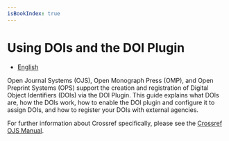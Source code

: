 ```yaml
---
isBookIndex: true
---
```

# Using DOIs and the DOI Plugin

- [English](en/)

Open Journal Systems (OJS), Open Monograph Press (OMP), and Open Preprint Systems (OPS) support the creation and registration of Digital Object Identifiers (DOIs) via the DOI Plugin. This guide explains what DOIs are, how the DOIs work, how to enable the DOI plugin and configure it to assign DOIs, and how to register your DOIs with external agencies.

For further information about Crossref specifically, please see the [Crossref OJS Manual](/crossref-ojs-manual/).
